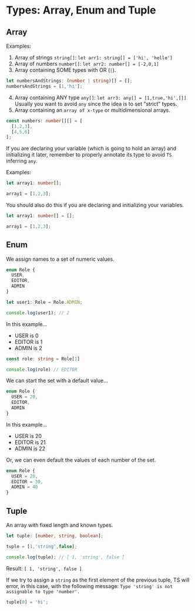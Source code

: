 # Types: Array, Enum and Tuple

## Array

Examples:

1. Array of strings `string[]`: `let arr1: string[] = ['hi', 'hello']`
2. Array of numbers `number[]`: `let arr2: number[] = [-2,0,1]`
3. Array containing SOME types with OR (`|`).

```ts
let numbersAndStrings: (number | string)[] = [];
numbersAndStrings = [1,'hi'];
```

4. Array containing ANY type `any[]`: `let arr3: any[] = [1,true,'hi',[]]` Usually you want to avoid `any` since the idea is to set "strict" types.
5. Array containing an `array of x-type` or multidimensional arrays.
```ts
const numbers: number[][] = [
  [1,2,3],
  [4,5,6]
];
```

If you are declaring your variable (which is going to hold an array) and initializing it later, remember to properly annotate its type to avoid `TS` inferring `any`.

Examples:

```ts
let array1: number[];

array1 = [1,2,3];
```

You should also do this if you are declaring and initializing your variables. 

```ts
let array1: number[] = [];

array1 = [1,2,3];
```

## Enum
We assign names to a set of numeric values.

```ts
enum Role {
  USER,
  EDITOR,
  ADMIN
}

let user1: Role = Role.ADMIN;

console.log(user1); // 2
```

In this example...
* USER is 0
* EDITOR is 1
* ADMIN is 2

```ts
const role: string = Role[1]

console.log(role) // EDITOR
```

We can start the set with a default value...
```ts
enum Role {
  USER = 20,
  EDITOR,
  ADMIN
}
```
In this example...
* USER is 20
* EDITOR is 21
* ADMIN is 22

Or, we can even default the values of each number of the set.

```ts
enum Role {
  USER = 20,
  EDITOR = 30,
  ADMIN = 40
}
```

## Tuple
An array with fixed length and known types.

```ts
let tuple: [number, string, boolean];

tuple = [1,'string',false];

console.log(tuple); // [ 1, 'string', false ]
```

Result: `[ 1, 'string', false ]`

If we try to assign a `string` as the first element of the previous tuple, TS will error, in this case, with the following message: `Type 'string' is not assignable to type 'number'.`

```ts
tuple[0] = 'hi';
```